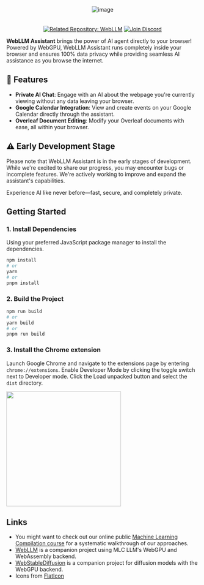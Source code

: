 <div align="center">
<img alt="image" src="./docs/webllm-assistant.png" style="margin-bottom: 20px;" />

<a href="https://github.com/mlc-ai/web-llm"><img alt="Related Repository: WebLLM" src="https://img.shields.io/badge/Related_Repo-WebLLM-fafbfc?logo=github"></a>
<a href="https://discord.gg/9Xpy2HGBuD"><img alt="Join Discord" src="https://img.shields.io/badge/Join-Discord-7289DA?logo=discord&logoColor=white"></a>

</div>

**WebLLM Assistant** brings the power of AI agent directly to your browser! Powered by WebGPU, WebLLM Assistant runs completely inside your browser and ensures 100% data privacy while providing seamless AI assistance as you browse the internet.

## 🚀 Features

- **Private AI Chat**: Engage with an AI about the webpage you're currently viewing without any data leaving your browser.
- **Google Calendar Integration**: View and create events on your Google Calendar directly through the assistant.
- **Overleaf Document Editing**: Modify your Overleaf documents with ease, all within your browser.

## ⚠️ Early Development Stage

Please note that WebLLM Assistant is in the early stages of development. While we're excited to share our progress, you may encounter bugs or incomplete features. We're actively working to improve and expand the assistant's capabilities.

Experience AI like never before—fast, secure, and completely private.

## Getting Started

### 1. Install Dependencies

Using your preferred JavaScript package manager to install the dependencies.

```bash
npm install
# or
yarn
# or
pnpm install
```

### 2. Build the Project

```bash
npm run build
# or
yarn build
# or
pnpm run build
```

### 3. Install the Chrome extension <a id='step6'></a>

Launch Google Chrome and navigate to the extensions page by entering `chrome://extensions`. Enable Developer Mode by clicking the toggle switch next to Developer mode. Click the Load unpacked button and select the `dist` directory.

<img src="https://github.com/mlc-ai/mlc-assistant/assets/11940172/cdb18fb3-24c5-41bf-9a40-484692c2150a" width="300">

## Links

- You might want to check out our online public [Machine Learning Compilation course](https://mlc.ai) for a systematic
  walkthrough of our approaches.
- [WebLLM](https://webllm.mlc.ai/) is a companion project using MLC LLM's WebGPU and WebAssembly backend.
- [WebStableDiffusion](https://websd.mlc.ai/) is a companion project for diffusion models with the WebGPU backend.
- Icons from [FlatIcon](https://www.flaticon.com/)
